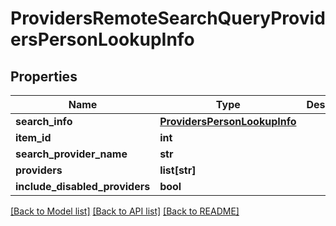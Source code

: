 # ProvidersRemoteSearchQueryProvidersPersonLookupInfo

## Properties
Name | Type | Description | Notes
------------ | ------------- | ------------- | -------------
**search_info** | [**ProvidersPersonLookupInfo**](ProvidersPersonLookupInfo.md) |  | [optional] 
**item_id** | **int** |  | [optional] 
**search_provider_name** | **str** |  | [optional] 
**providers** | **list[str]** |  | [optional] 
**include_disabled_providers** | **bool** |  | [optional] 

[[Back to Model list]](../README.md#documentation-for-models) [[Back to API list]](../README.md#documentation-for-api-endpoints) [[Back to README]](../README.md)

